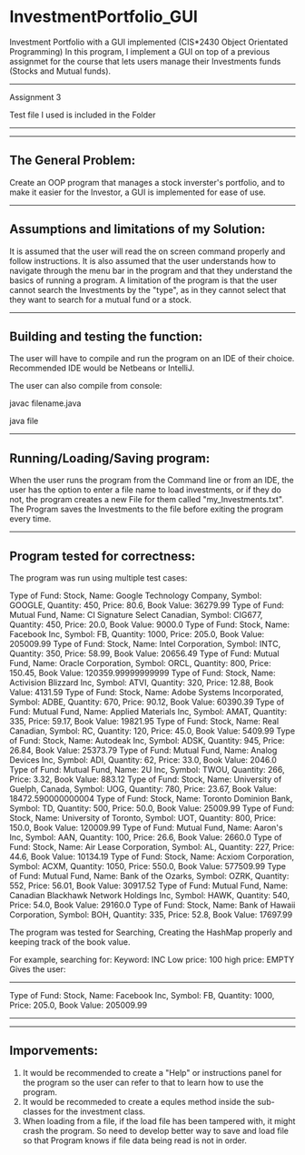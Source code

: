 # InvestmentPortfolio_GUI
Investment Portfolio with a GUI implemented (CIS*2430 Object Orientated Programming)
In this program, I implement a GUI on top of a previous assignmet for the course that lets 
users manage their Investments funds (Stocks and Mutual funds).

******************
Assignment 3

Test file I used is included in the Folder
*****************
---------------------
The General Problem:
---------------------
Create an OOP program that manages a stock inverster's portfolio, and to make it easier for the Investor, a GUI is implemented for ease of use.

-------------------------------------------
Assumptions and limitations of my Solution:
-------------------------------------------
It is assumed that the user will read the on screen command properly and follow instructions. It is also assumed that the user understands how to navigate
through the menu bar in the program and that they understand the basics of running a program.
A limitation of the program is that the user cannot search the Investments by the "type", as in they cannot select that they want to search for a mutual fund or
a stock.

----------------------------------
Building and testing the function:
----------------------------------
The user will have to compile and run the program on an IDE of their choice.
Recommended IDE would be Netbeans or IntelliJ.

The user can also compile from console:

javac filename.java

java file

-------------------------------
Running/Loading/Saving program:
-------------------------------
When the user runs the program from the Command line or from an IDE, the user has the option to enter a file name to 
load investments, or if they do not, the program creates a new File for them called "my_Investments.txt".
The Program saves the Investments to the file before exiting the program every time.

-------------------------------
Program tested for correctness:
-------------------------------
The program was run using multiple test cases:

Type of Fund: Stock, Name: Google Technology Company, Symbol: GOOGLE, Quantity: 450, Price: 80.6, Book Value: 36279.99
Type of Fund: Mutual Fund, Name: CI Signature Select Canadian, Symbol: CIG677, Quantity: 450, Price: 20.0, Book Value: 9000.0
Type of Fund: Stock, Name: Facebook Inc, Symbol: FB, Quantity: 1000, Price: 205.0, Book Value: 205009.99
Type of Fund: Stock, Name: Intel Corporation, Symbol: INTC, Quantity: 350, Price: 58.99, Book Value: 20656.49
Type of Fund: Mutual Fund, Name: Oracle Corporation, Symbol: ORCL, Quantity: 800, Price: 150.45, Book Value: 120359.99999999999
Type of Fund: Stock, Name: Activision Blizzard Inc, Symbol: ATVI, Quantity: 320, Price: 12.88, Book Value: 4131.59
Type of Fund: Stock, Name: Adobe Systems Incorporated, Symbol: ADBE, Quantity: 670, Price: 90.12, Book Value: 60390.39
Type of Fund: Mutual Fund, Name: Applied Materials Inc, Symbol: AMAT, Quantity: 335, Price: 59.17, Book Value: 19821.95
Type of Fund: Stock, Name: Real Canadian, Symbol: RC, Quantity: 120, Price: 45.0, Book Value: 5409.99
Type of Fund: Stock, Name: Autodeak Inc, Symbol: ADSK, Quantity: 945, Price: 26.84, Book Value: 25373.79
Type of Fund: Mutual Fund, Name: Analog Devices Inc, Symbol: ADI, Quantity: 62, Price: 33.0, Book Value: 2046.0
Type of Fund: Mutual Fund, Name: 2U Inc, Symbol: TWOU, Quantity: 266, Price: 3.32, Book Value: 883.12
Type of Fund: Stock, Name: University of Guelph, Canada, Symbol: UOG, Quantity: 780, Price: 23.67, Book Value: 18472.590000000004
Type of Fund: Stock, Name: Toronto Dominion Bank, Symbol: TD, Quantity: 500, Price: 50.0, Book Value: 25009.99
Type of Fund: Stock, Name: University of Toronto, Symbol: UOT, Quantity: 800, Price: 150.0, Book Value: 120009.99
Type of Fund: Mutual Fund, Name: Aaron's Inc, Symbol: AAN, Quantity: 100, Price: 26.6, Book Value: 2660.0
Type of Fund: Stock, Name: Air Lease Corporation, Symbol: AL, Quantity: 227, Price: 44.6, Book Value: 10134.19
Type of Fund: Stock, Name: Acxiom Corporation, Symbol: ACXM, Quantity: 1050, Price: 550.0, Book Value: 577509.99
Type of Fund: Mutual Fund, Name: Bank of the Ozarks, Symbol: OZRK, Quantity: 552, Price: 56.01, Book Value: 30917.52
Type of Fund: Mutual Fund, Name: Canadian Blackhawk Network Holdings Inc, Symbol: HAWK, Quantity: 540, Price: 54.0, Book Value: 29160.0
Type of Fund: Stock, Name: Bank of Hawaii Corporation, Symbol: BOH, Quantity: 335, Price: 52.8, Book Value: 17697.99

The program was tested for Searching, Creating the HashMap properly and keeping track of the book value.

For example, searching for:
Keyword: INC
Low price: 100
high price: EMPTY
Gives the user:

**************************************************
Type of Fund: Stock, Name: Facebook Inc, Symbol: FB, Quantity: 1000, Price: 205.0, Book Value: 205009.99
**************************************************

-------------
Imporvements:
-------------
1. It would be recommended to create a "Help" or instructions panel for the program so the user can refer to that to learn how to use the program.
2. It would be recommeded to create a equles method inside the sub-classes for the investment class.
3. When loading from a file, if the load file has been tampered with, it might crash the program. So need to develop better way to save and load file so that Program knows if file data being read is not in order.
